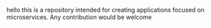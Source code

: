 hello this is a repository intended for creating applications focused on microservices. Any contribution would be welcome
